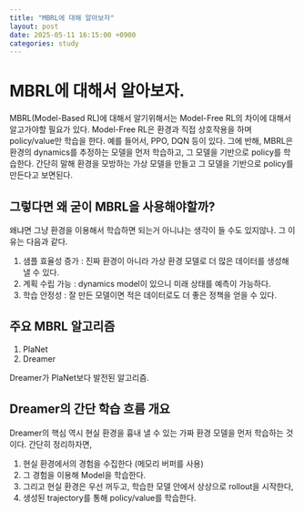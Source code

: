 ```yaml
---
title: "MBRL에 대해 알아보자"
layout: post
date: 2025-05-11 16:15:00 +0900
categories: study
---
```


# MBRL에 대해서 알아보자.
MBRL(Model-Based RL)에 대해서 알기위해서는 Model-Free RL의 차이에 대해서 알고가야할 필요가 있다.
Model-Free RL은 환경과 직접 상호작용을 하며 policy/value만 학습을 한다. 예를 들어서, PPO, DQN 등이 있다.
그에 반해, MBRL은 환경의 dynamics를 추정하는 모델을 먼저 학습하고, 그 모델을 기반으로 policy를 학습한다.
간단히 말해 환경을 모방하는 가상 모델을 만들고 그 모델을 기반으로 policy를 만든다고 보면된다.

## 그렇다면 왜 굳이 MBRL을 사용해야할까?
왜냐면 그냥 환경을 이용해서 학습하면 되는거 아니냐는 생각이 들 수도 있지않나.
그 이유는 다음과 같다.
1. 샘플 효율성 증가 : 진짜 환경이 아니라 가상 환경 모델로 더 많은 데이터를 생성해낼 수 있다.
2. 계획 수립 가능 : dynamics model이 있으니 미래 상태를 예측이 가능하다.
3. 학습 안정성 : 잘 만든 모델이면 적은 데이터로도 더 좋은 정책을 얻을 수 있다.

## 주요 MBRL 알고리즘
1. PlaNet
2. Dreamer   

Dreamer가 PlaNet보다 발전된 알고리즘.

## Dreamer의 간단 학습 흐름 개요
Dreamer의 핵심 역시 현실 환경을 흉내 낼 수 있는 가짜 환경 모델을 먼저 학습하는 것이다.
간단히 정리하자면,
1. 현실 환경에서의 경험을 수집한다 (메모리 버퍼를 사용)
2. 그 경험을 이용해 Model을 학습한다.
3. 그리고 현실 환경은 우선 꺼두고, 학습한 모델 안에서 상상으로 rollout을 시작한다,
4. 생성된 trajectory를 통해 policy/value를 학습한다.